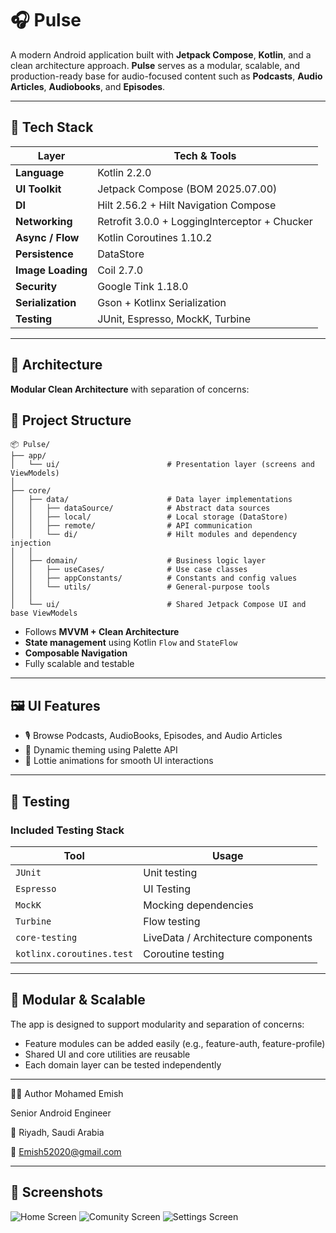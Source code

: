 # 🎧 Pulse

A modern Android application built with **Jetpack Compose**, **Kotlin**, and a clean architecture approach. **Pulse** serves as a modular, scalable, and production-ready base for audio-focused content such as **Podcasts**, **Audio Articles**, **Audiobooks**, and **Episodes**.

---

## 🚀 Tech Stack

| Layer       | Tech & Tools |
|-------------|--------------|
| **Language**      | Kotlin 2.2.0 |
| **UI Toolkit**    | Jetpack Compose (BOM 2025.07.00) |
| **DI**            | Hilt 2.56.2 + Hilt Navigation Compose |
| **Networking**    | Retrofit 3.0.0 + LoggingInterceptor + Chucker |
| **Async / Flow**  | Kotlin Coroutines 1.10.2 |
| **Persistence**   | DataStore |
| **Image Loading** | Coil 2.7.0 |
| **Security**      | Google Tink 1.18.0 |
| **Serialization** | Gson + Kotlinx Serialization |
| **Testing**       | JUnit, Espresso, MockK, Turbine |

---

## 🧱 Architecture

**Modular Clean Architecture** with separation of concerns:

## 📁 Project Structure

```text
📦 Pulse/
├── app/
│   └── ui/                        # Presentation layer (screens and ViewModels)
│
├── core/
│   ├── data/                      # Data layer implementations
│   │   ├── dataSource/            # Abstract data sources
│   │   ├── local/                 # Local storage (DataStore)
│   │   ├── remote/                # API communication
│   │   └── di/                    # Hilt modules and dependency injection
│   │
│   ├── domain/                    # Business logic layer
│   │   ├── useCases/              # Use case classes
│   │   ├── appConstants/          # Constants and config values
│   │   └── utils/                 # General-purpose tools
│   │
│   └── ui/                        # Shared Jetpack Compose UI and base ViewModels
``` 

- Follows **MVVM + Clean Architecture**
- **State management** using Kotlin `Flow` and `StateFlow`
- **Composable Navigation**
- Fully scalable and testable

---

## 🖼️ UI Features

- 🎙️ Browse Podcasts, AudioBooks, Episodes, and Audio Articles
- 🎨 Dynamic theming using Palette API
- 🔄 Lottie animations for smooth UI interactions

---

## 🧪 Testing

### Included Testing Stack

| Tool       | Usage |
|------------|-------|
| `JUnit` | Unit testing |
| `Espresso` | UI Testing |
| `MockK` | Mocking dependencies |
| `Turbine` | Flow testing |
| `core-testing` | LiveData / Architecture components |
| `kotlinx.coroutines.test` | Coroutine testing |

---

## 🧩 Modular & Scalable

The app is designed to support modularity and separation of concerns:

- Feature modules can be added easily (e.g., feature-auth, feature-profile)
- Shared UI and core utilities are reusable
- Each domain layer can be tested independently

---

👨‍💻 Author
Mohamed Emish

Senior Android Engineer

📍 Riyadh, Saudi Arabia

📧 Emish52020@gmail.com

---

## 📸 Screenshots

![Home Screen](screenshots/1.png)
![Comunity Screen](screenshots/2.png)
![Settings Screen](screenshots/4.png)

